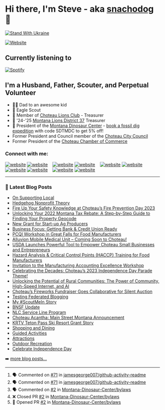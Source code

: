 # Hi there, I'm Steve - aka [snachodog][website] 👋

[![Stand With Ukraine](https://img.shields.io/badge/%23StandWithUkraine-%F0%9F%87%BA%F0%9F%87%A6-white)](https://github.com/vshymanskyy/StandWithUkraine/blob/main/docs/README.md)
<!--_
[![YouTube Channel Subscribers]([https://img.shields.io/youtube/channel/subscribers/UCDCHcqyeQgJ-jVSd6VJkbCw?logo=youtube&logoColor=red&style=for-the-badge)](https://img.shields.io/youtube/channel/subscribers/UCEQdgJr_yLFHarIbXWfDIzw?logo=youtube&logoColor=red&style=for-the-badge))][youtube]
--->
[![Website](https://img.shields.io/website?label=dogiakos.com&style=for-the-badge&url=https%3A%2F%2Fdogiakos.com)](https://dogiakos.com)

## Currently listening to
[![Spotify](https://novatorem-kohl-tau.vercel.app/api/spotify)](https://open.spotify.com/user/snachodog)

## I'm a Husband, Father, Scouter, and Perpetual Volunteer
- 👶🏼 Dad to an awesome kid
- 🦅 Eagle Scout
- 🦁 Member of [Choteau Lions Club](https://choteaulions.club) - Treasurer
- 🦁 '24-'25 [Montana Lions District 37](https://montanalions.org) Treasurer
- 🦖 President of the [Montana Dinosaur Center](https://tmdinosaurcenter.org/) - [book a fossil dig expedition](https://montanadinosaurdig.com) with code SDTMDC to get 5% off!
- Former President and Council member of the [Choteau City Council](https://choteaumt.org)
- Former President of the [Choteau Chamber of Commerce](https://choteauchamber.com)

### Connect with me:
[![website](./img/globe-light.svg)](https://dogiakos.com#gh-light-mode-only)
[![website](./img/globe-dark.svg)](https://dogiakos.com#gh-dark-mode-only)
&nbsp;&nbsp;
[![website](./img/youtube-light.svg)](https://youtube.com/snachodog#gh-light-mode-only)
[![website](./img/youtube-dark.svg)](https://youtube.com/snachodog#gh-dark-mode-only)
&nbsp;&nbsp;
[![website](./img/twitter-light.svg)](https://twitter.com/snachodog#gh-light-mode-only)
[![website](./img/twitter-dark.svg)](https://twitter.com/snachodog#gh-dark-mode-only)
&nbsp;&nbsp;
[![website](./img/linkedin-light.svg)](https://linkedin.com/in/snachodog#gh-light-mode-only)
[![website](./img/linkedin-dark.svg)](https://linkedin.com/in/snachodog#gh-dark-mode-only)
&nbsp;&nbsp;
[![website](./img/instagram-light.svg)](https://instagram.com/snachodog#gh-light-mode-only)
[![website](./img/instagram-dark.svg)](https://instagram.com/snachodog#gh-dark-mode-only)

<!---
# 📺 Latest YouTube Videos
<!-- YOUTUBE:START -
# - [Steve Dogiakos is playing Destiny 2 on Stadia](https://www.youtube.com/watch?v=wRQ-i0JAm-M)
 - [Celebration of Life for Peter Dogiakos | $10,000 Donation to the Buehler Enabling Garden](https://www.youtube.com/watch?v=i4doUgS9vuQ)
# - [Fortnite Season 4!](https://www.youtube.com/watch?v=LsIFZRIlSXE)
 - [Hit the Top 5 in Fortnite and the GAME CRASHED](https://www.youtube.com/watch?v=-Ee3Y3NwKTQ)
 - [Ice Dungeon and JIFs and Smorgasbords | A Link to the Past Randomized - Episode 21](https://www.youtube.com/watch?v=oKdGZJxvBW4)
➡️ [more videos...](https://youtube.com/snachodog)
-->
---
### 📕 Latest Blog Posts

<!-- BLOG-POST-LIST:START -->
- [On Supporting Local](https://dogiakos.com/on-supporting-local/)
- [Hedgehog Nonprofit Theory](https://dogiakos.com/hedgehog-nonprofit-theory/)
- [Fire Up Your Safety Knowledge at Choteau’s Fire Prevention Day 2023](https://choteauchamber.com/fire-prevention-day-2023/)
- [Unlocking Your 2022 Montana Tax Rebate: A Step-by-Step Guide to Finding Your Property Geocode](https://dogiakos.com/tax-rebate-geocode/)
- [New Grant for Start-up Ag Producers](https://choteauchamber.com/new-grant-for-start-up-ag-producers/)
- [Business Focus: Getting Bank &amp; Credit Union Ready](https://choteauchamber.com/business-focus-getting-bank-credit-union-ready/)
- [PCQI Workshop in Great Falls for Food Manufacturers](https://choteauchamber.com/pcqi-workshop-in-great-falls-for-food-manufacturers/)
- [Alluvion Mobile Medical Unit – Coming Soon to Choteau!](https://choteauchamber.com/alluvion-mobile-medical-unit-coming-soon-to-choteau/)
- [USDA Launches Powerful Tool to Empower Choteau Small Businesses and Entrepreneurs](https://choteauchamber.com/usda-launches-powerful-tool-to-empower-choteau-small-businesses-and-entrepreneurs/)
- [Hazard Analysis &amp; Critical Control Points &lpar;HACCP&rpar; Training for Food Manufacturers](https://choteauchamber.com/hazard-analysis-critical-control-points-haccp-training-for-food-manufacturers/)
- [Invitation to the Manufacturing Accounting Excellence Workshop](https://choteauchamber.com/mmec-workshop/)
- [Celebrating the Decades: Choteau’s 2023 Independence Day Parade Theme!](https://choteauchamber.com/celebrating-the-decades-choteaus-2023-independence-day-parade-theme/)
- [Unlocking the Potential of Rural Communities: The Power of Community, High-Speed Internet, and AI](https://dogiakos.com/unlocking-potential-rural-communities-power-community-high-speed-internet-ai/)
- [Choteau’s Fireworks Fundraiser Goes Collaborative for Silent Auction](https://choteauchamber.com/choteau-fireworks-fundraiser-collaborative-auction/)
- [Testing Federated Blogging](https://dogiakos.com/testing-mastodon/)
- [My #ScoutMeIn Story](https://dogiakos.com/my-scoutmein-story/)
- [BNSF Update](https://dogiakos.com/bnsf-update/)
- [NLC Service Line Program](https://dogiakos.com/nlc-service-line-program/)
- [Choteau Acantha: Main Street Montana Announcement](https://dogiakos.com/acantha-main-street-montana-announcement/)
- [KRTV Teton Pass Ski Resort Grant Story](https://dogiakos.com/krtv-teton-pass-grant/)
- [Shopping and Dining](https://visitchoteau.com/shopping-and-dining/)
- [Guided Activities](https://visitchoteau.com/guided-activities/)
- [Attractions](https://visitchoteau.com/attractions/)
- [Outdoor Recreation](https://visitchoteau.com/outdoor-recreation/)
- [Celebrate Independence Day](https://visitchoteau.com/independence-day-the-hometown-way/)
<!-- BLOG-POST-LIST:END -->

➡️ [more blog posts...](https://dogiakos.com)

---

<!--START_SECTION:activity-->
1. 🗣 Commented on [#71](https://github.com/jamesgeorge007/github-activity-readme/issues/71) in [jamesgeorge007/github-activity-readme](https://github.com/jamesgeorge007/github-activity-readme)
2. 🗣 Commented on [#71](https://github.com/jamesgeorge007/github-activity-readme/issues/71) in [jamesgeorge007/github-activity-readme](https://github.com/jamesgeorge007/github-activity-readme)
3. 🗣 Commented on [#2](https://github.com/Montana-Dinosaur-Center/bylaws/issues/2) in [Montana-Dinosaur-Center/bylaws](https://github.com/Montana-Dinosaur-Center/bylaws)
4. ❌ Closed PR [#2](https://github.com/Montana-Dinosaur-Center/bylaws/pull/2) in [Montana-Dinosaur-Center/bylaws](https://github.com/Montana-Dinosaur-Center/bylaws)
5. 💪 Opened PR [#2](https://github.com/Montana-Dinosaur-Center/bylaws/pull/2) in [Montana-Dinosaur-Center/bylaws](https://github.com/Montana-Dinosaur-Center/bylaws)
<!--END_SECTION:activity-->

[website]: https://dogiakos.com
[twitter]: https://twitter.com/snachodog
[youtube]: https://youtube.com/snachodog
[instagram]: https://instagram.com/snachodog
[linkedin]: https://linkedin.com/in/snachodog
